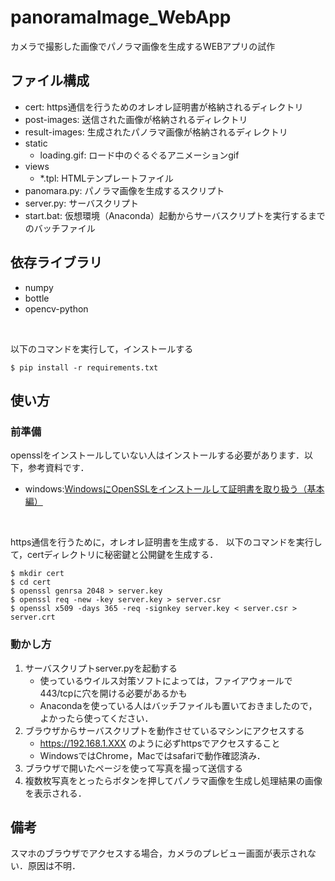 
# panoramaImage_WebApp
カメラで撮影した画像でパノラマ画像を生成するWEBアプリの試作


## ファイル構成
- cert: https通信を行うためのオレオレ証明書が格納されるディレクトリ
- post-images: 送信された画像が格納されるディレクトリ
- result-images: 生成されたパノラマ画像が格納されるディレクトリ
- static
    - loading.gif: ロード中のぐるぐるアニメーションgif
- views
    - *.tpl: HTMLテンプレートファイル
- panomara.py: パノラマ画像を生成するスクリプト
- server.py: サーバスクリプト
- start.bat: 仮想環境（Anaconda）起動からサーバスクリプトを実行するまでのバッチファイル


## 依存ライブラリ
- numpy
- bottle
- opencv-python

<br>

以下のコマンドを実行して，インストールする

```
$ pip install -r requirements.txt
```

## 使い方
### 前準備
opensslをインストールしていない人はインストールする必要があります．以下，参考資料です．
- windows:[WindowsにOpenSSLをインストールして証明書を取り扱う（基本編）](https://www.atmarkit.co.jp/ait/articles/1601/29/news043.html)

<br>


https通信を行うために，オレオレ証明書を生成する．
以下のコマンドを実行して，certディレクトリに秘密鍵と公開鍵を生成する．

```
$ mkdir cert
$ cd cert
$ openssl genrsa 2048 > server.key
$ openssl req -new -key server.key > server.csr
$ openssl x509 -days 365 -req -signkey server.key < server.csr > server.crt
```


### 動かし方
1. サーバスクリプトserver.pyを起動する
    - 使っているウイルス対策ソフトによっては，ファイアウォールで443/tcpに穴を開ける必要があるかも
    - Anacondaを使っている人はバッチファイルも置いておきましたので，よかったら使ってください．
2. ブラウザからサーバスクリプトを動作させているマシンにアクセスする
    - https://192.168.1.XXX のように必ずhttpsでアクセスすること
    - WindowsではChrome，Macではsafariで動作確認済み．
3. ブラウザで開いたページを使って写真を撮って送信する
4. 複数枚写真をとったらボタンを押してパノラマ画像を生成し処理結果の画像を表示される．

## 備考
スマホのブラウザでアクセスする場合，カメラのプレビュー画面が表示されない．原因は不明．
